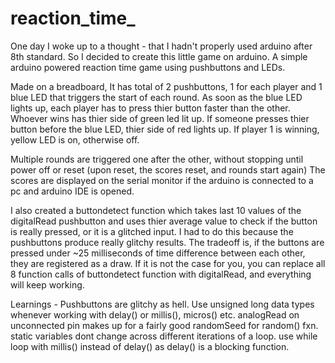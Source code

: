 # reaction_time_
One day I woke up to a thought - that I hadn't properly used arduino after 8th standard. So I decided to create this little game on arduino. 
A simple arduino powered reaction time game using pushbuttons and LEDs.

Made on a breadboard, It has total of 2 pushbuttons, 1 for each player and 1 blue LED that triggers the start of each round.
As soon as the blue LED lights up, each player has to press thier button faster than the other.
Whoever wins has thier side of green led lit up.
If someone presses thier button before the blue LED, thier side of red lights up.
If player 1 is winning, yellow LED is on, otherwise off.

Multiple rounds are triggered one after the other, without stopping until power off or reset (upon reset, the scores reset, and rounds start again)
The scores are displayed on the serial monitor if the arduino is connected to a pc and arduino IDE is opened.

I also created a buttondetect function which takes last 10 values of the digitalRead pushbutton and uses thier average value to check if the button is really pressed, or it is a glitched input.
I had to do this because the pushbuttons produce really glitchy results. The tradeoff is, if the buttons are pressed under ~25 milliseconds of time difference between each other, they are registered as a draw.
If it is not the case for you, you can replace all 8 function calls of buttondetect function with digitalRead, and everything will keep working.

Learnings -
Pushbuttons are glitchy as hell.
Use unsigned long data types whenever working with delay() or millis(), micros() etc.
analogRead on unconnected pin makes up for a fairly good randomSeed for random() fxn.
static variables dont change across different iterations of a loop.
use while loop with millis() instead of delay() as delay() is a blocking function.
